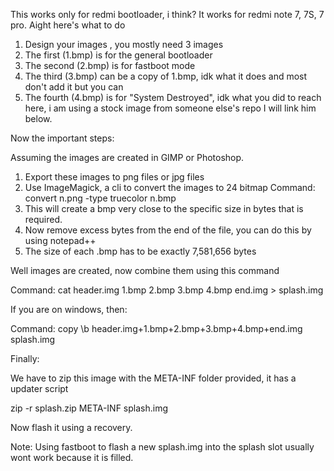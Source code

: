 This works only for redmi bootloader, i think?
It works for redmi note 7, 7S, 7 pro.
Aight here's what to do

1. Design your images , you mostly need 3 images
2. The first (1.bmp) is for the general bootloader
3. The second (2.bmp) is for fastboot mode
4. The third (3.bmp) can be a copy of 1.bmp, idk what it does and most don't add it but you can
5. The fourth (4.bmp) is for "System Destroyed", idk what you did to reach here, i am using a stock image from someone else's repo I will link him below.

Now the important steps:

Assuming the images are created in GIMP or Photoshop.

1. Export these images to png files or jpg files
2. Use ImageMagick, a cli to convert the images to 24 bitmap
Command: convert n.png -type truecolor n.bmp
3. This will create a bmp very close to the specific size in bytes that is required.
4. Now remove excess bytes from the end of the file, you can do this by using notepad++
5. The size of each .bmp has to be exactly 7,581,656 bytes

Well images are created, now combine them using this command

Command: cat header.img 1.bmp 2.bmp 3.bmp 4.bmp end.img > splash.img

If you are on windows, then:

Command: copy \b header.img+1.bmp+2.bmp+3.bmp+4.bmp+end.img splash.img

Finally:

We have to zip this image with the META-INF folder provided, it has a updater script

zip -r splash.zip META-INF splash.img

Now flash it using a recovery.

Note: Using fastboot to flash a new splash.img into the splash slot usually wont work because it is filled.